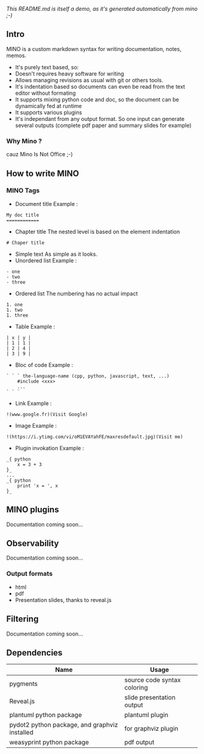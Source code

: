 _This README.md is itself a demo, as it's generated automatically from mino ;-)_

## Intro
MINO is a custom markdown syntax for writing documentation, notes, memos.
-  It's purely text based, so:
  -  Doesn't requires heavy software for writing
  -  Allows managing revisions as usual with git or others tools.
-  It's indentation based so documents can even be read from the text editor without formating
-  It supports mixing python code and doc, so the document can be dynamically fed at runtime
-  It supports various plugins
-  It's independant from any output format. So one input can generate several outputs (complete pdf paper and summary slides for example)

### Why Mino ?
cauz Mino Is Not Office ;-)

## How to write MINO

### MINO Tags
-  Document title
Example :
```text
My doc title
============

```

-  Chapter title
The nested level is based on the element indentation
```text
# Chaper title

```

-  Simple text
As simple as it looks.
-  Unordered list
Example :
```text
- one
- two
- three

```

-  Ordered list
The numbering has no actual impact
```text
1. one
1. two
1. three

```

-  Table
Example :
```text
| x | y |
| 1 | 1 |
| 2 | 4 |
| 3 | 9 |

```

-  Bloc of code
Example :
```text
` ` ` the-language-name (cpp, python, javascript, text, ...)
    #include <xxx>
    ...
` ` `

```

-  Link
Example :
```text
!(www.google.fr)(Visit Google)

```

-  Image
Example :
```text
!(https://i.ytimg.com/vi/oM1EVAYahFE/maxresdefault.jpg)(Visit me)

```

-  Plugin invokation
Example :
```text
_{ python
    x = 3 + 3
}_
...
_{ python
    print 'x = ', x 
}_

```


## MINO plugins
Documentation coming soon...

## Observability
Documentation coming soon...

### Output formats
-  html
-  pdf
-  Presentation slides, thanks to reveal.js

## Filtering
Documentation coming soon...

## Dependencies
 Name  |  Usage 
--- | ---
 pygments  |  source code syntax coloring 
 Reveal.js  |  slide presentation output 
 plantuml python package  |  plantuml plugin 
 pydot2 python package, and graphviz installed  |  for graphviz plugin 
 weasyprint python package  |  pdf output 

